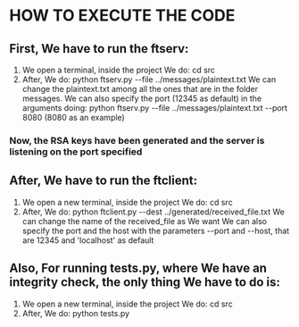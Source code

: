 # HOW TO EXECUTE THE CODE

## First, We have to run the ftserv:

1. We open a terminal, inside the project We do: cd src
2. After, We do: python ftserv.py --file ../messages/plaintext.txt
   We can change the plaintext.txt among all the ones that are in the folder messages.
   We can also specify the port (12345 as default) in the arguments doing:
   python ftserv.py --file ../messages/plaintext.txt --port 8080 (8080 as an example)

### Now, the RSA keys have been generated and the server is listening on the port specified

## After, We have to run the ftclient:

1. We open a new terminal, inside the project We do: cd src
2. After, We do: python ftclient.py --dest ../generated/received_file.txt
   We can change the name of the received_file as We want
   We can also specify the port and the host with the parameters --port and --host, that are 12345 and 'localhost' as default

## Also, For running tests.py, where We have an integrity check, the only thing We have to do is:

1. We open a new terminal, inside the project We do: cd src
2. After, We do: python tests.py
